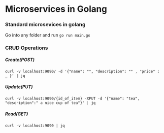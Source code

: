 # Microservices in Golang

### Standard microsevices in golang
Go into any folder and run `go run main.go`

### CRUD Operations

##### Create(POST)

`curl -v localhost:9090/ -d '{"name": "", "description": "" , "price" : _ }' | jq`

##### Update(PUT)

`curl -v localhost:9090/{id_of_item} -XPUT -d '{"name": "tea", "description":" a nice cup of tea"}' | jq`

##### Read(GET)

`curl -v localhost:9090 | jq`
